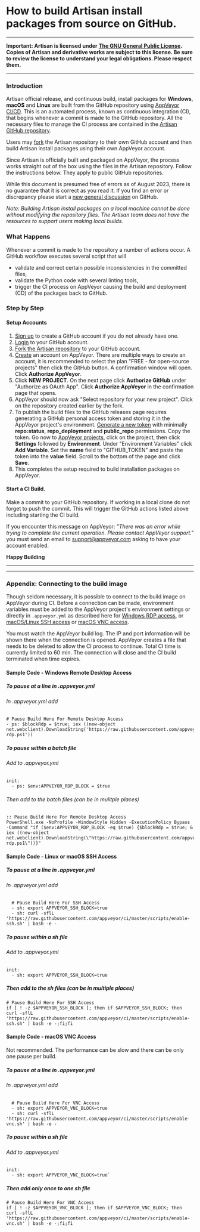 # How to build Artisan install packages from source on GitHub.  

____
**Important: Artisan is licensed under [The GNU General Public License](https://www.gnu.org/licenses/gpl-3.0.html).  Copies of Artisan and derivative works are subject to this license.  Be sure to review the license to understand your legal obligations.  Please respect them.**
____

### Introduction

Artisan official release, and continuous build, install packages for **Windows**, **macOS** and **Linux** are built from the GitHub repository using [AppVeyor CI/CD](https://www.appveyor.com).  This is an automated process, known as continuous integration (CI), that begins whenever a commit is made to the GitHub repository.  All the necessary files to manage the CI process are contained in the [Artisan GitHub repository](https://github.com/artisan-roaster-scope/artisan).  

Users may [fork](https://docs.github.com/en/get-started/quickstart/fork-a-repo) the Artisan repository to their own GitHub account and then build Artisan install packages using their own AppVeyor account.

Since Artisan is officially built and packaged on AppVeyor, the process works straight out of the box using the files in the Artisan repository.  Follow the instructions below.  They apply to public GitHub repositories. 

While this document is presumed free of errors as of August 2023, there is no guarantee that it is correct as you read it.  If you find an error or discrepancy please start a [new general discussion](https://github.com/artisan-roaster-scope/artisan/discussions/new?category=general) on GitHub.

*Note: Building Artisan install packages on a local machine cannot be done without modifying the repository files. The Artisan team does not have the resources to support users making local builds.*

### What Happens

Whenever a commit is made to the repository a number of actions occur. A GitHub workflow executes several script that will 
  * validate and correct certain possible inconsistencies in the committed files,  
  * validate the Python code with several linting tools,  
  * trigger the CI process on AppVeyor causing the build and deployment (CD) of the packages back to GitHub.


### Step by Step

#### Setup Accounts  
1. [Sign up](https://github.com/signup) to create a GitHub account if you do not already have one.
1. [Login](https://github.com/login) to your GitHub account.
1. [Fork the Artisan repository](https://github.com/artisan-roaster-scope/artisan/fork) to your GitHub account.
1. [Create](https://ci.appveyor.com/signup) an account on AppVeyor.  There are multiple ways to create an account, it is recommended to select the plan "FREE - for open-source projects" then click the GitHub button.  A confirmation window will open.  Click **Authorize AppVeyor**.
1. Click **NEW PROJECT**.  On the next page click **Authorize GitHub** under "Authorize as OAuth App".  Click **Authorize AppVeyor** in the confirmation page that opens.  
1. AppVeyor should now ask "Select repository for your new project".  Click on the repository created earlier by the fork.
1. To publish the build files to the GitHub releases page requires generating a GitHub personal access token and storing it in the AppVeyor project's environment.  [Generate a new token](https://github.com/settings/tokens) with minimally **repo:status**, **repo_deployment** and **public_repo** permissions.  Copy the token.  Go now to [AppVeyor projects](https://ci.appveyor.com/projects), click on the project, then click **Settings** followed by **Environment**.  Under "Environment Variables" click **Add Variable**.  Set the **name** field to "GITHUB_TOKEN" and paste the token into the **value** field.  Scroll to the bottom of the page and click **Save**.
1. This completes the setup required to build installation packages on AppVeyor.

#### Start a CI Build.
Make a commit to your GitHub repository.  If working in a local clone do not forget to push the commit.  This will trigger the GitHub actions listed above including starting the CI build.    

If you encounter this message on AppVeyor: *"There was an error while trying to complete the current operation. Please contact AppVeyor support."* you must send an email to support@appveyor.com asking to have your account enabled.

**Happy Building**

_____

_____
### **Appendix: Connecting to the build image**  
Though seldom necessary, it is possible to connect to the build image on AppVeyor during CI.  Before a connection can be made, environment variables must be added to the AppVeyor project's environment settings or directly in `.appveyor.yml` as described here for  [Windows RDP access](https://www.appveyor.com/docs/how-to/rdp-to-build-worker/), or [macOS/Linux SSH access](https://www.appveyor.com/docs/how-to/ssh-to-build-worker/) or [macOS VNC access](https://www.appveyor.com/docs/how-to/vnc-to-build-worker/).  

You must watch the AppVeyor build log.  The IP and port information will be shown there when the connection is opened.  AppVeyor creates a file that needs to be deleted to allow the CI process to continue.  Total CI time is currently limited to 60 min.  The connection will close and the CI build terminated when time expires.

#### Sample Code - Windows Remote Desktop Access  
##### To pause at a line in .appveyor.yml  
###### In .appveyor.yml add  
```
# Pause Build Here For Remote Desktop Access 
- ps: $blockRdp = $true; iex ((new-object net.webclient).DownloadString('https://raw.githubusercontent.com/appveyor/ci/master/scripts/enable-rdp.ps1'))
```

##### To pause within a batch file  
###### Add to .appveyor.yml  
```
init:
  - ps: $env:APPVEYOR_RDP_BLOCK = $true
```  
###### Then add to the batch files (can be in mulitple places) 
```
:: Pause Build Here For Remote Desktop Access  
PowerShell.exe -NoProfile -WindowStyle Hidden -ExecutionPolicy Bypass -Command "if ($env:APPVEYOR_RDP_BLOCK -eq $true) {$blockRdp = $true; & iex ((new-object net.webclient).DownloadString(\"https://raw.githubusercontent.com/appveyor/ci/master/scripts/enable-rdp.ps1\"))}"
```  

#### Sample Code - Linux or macOS SSH Access  
##### To pause at a line in .appveyor.yml  
###### In .appveyor.yml add
```
  # Pause Build Here For SSH Access 
  - sh: export APPVEYOR_SSH_BLOCK=true
  - sh: curl -sflL 'https://raw.githubusercontent.com/appveyor/ci/master/scripts/enable-ssh.sh' | bash -e -
```  
##### To pause within a sh file  
###### Add to .appveyor.yml  
```
init:
  - sh: export APPVEYOR_SSH_BLOCK=true
```  
##### Then add to the sh files (can be in multiple places)  
```
# Pause Build Here For SSH Access
if [ ! -z $APPVEYOR_SSH_BLOCK ]; then if $APPVEYOR_SSH_BLOCK; then curl -sflL 'https://raw.githubusercontent.com/appveyor/ci/master/scripts/enable-ssh.sh' | bash -e -;fi;fi
```  


#### Sample Code - macOS VNC Access
Not recommended.  The performance can be slow and there can be only one pause per build.    
##### To pause at a line in .appveyor.yml  
###### In .appveyor.yml add
```
  # Pause Build Here For VNC Access 
  - sh: export APPVEYOR_VNC_BLOCK=true
  - sh: curl -sflL 'https://raw.githubusercontent.com/appveyor/ci/master/scripts/enable-vnc.sh' | bash -e -
```  
##### To pause within a sh file  
###### Add to .appveyor.yml  
```
init:
  - sh: export APPVEYOR_VNC_BLOCK=true`
```  
##### Then add only once to one sh file   
```
# Pause Build Here For VNC Access
if [ ! -z $APPVEYOR_VNC_BLOCK ]; then if $APPVEYOR_VNC_BLOCK; then curl -sflL 'https://raw.githubusercontent.com/appveyor/ci/master/scripts/enable-vnc.sh' | bash -e -;fi;fi
```  
